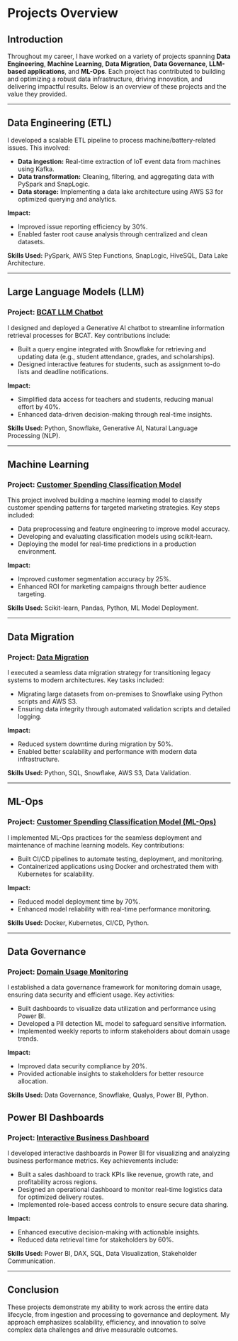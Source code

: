 # Projects Overview

## Introduction
Throughout my career, I have worked on a variety of projects spanning **Data Engineering**, **Machine Learning**, **Data Migration**, **Data Governance**, **LLM-based applications**, and **ML-Ops**. Each project has contributed to building and optimizing a robust data infrastructure, driving innovation, and delivering impactful results. Below is an overview of these projects and the value they provided.

---

## Data Engineering (ETL)

I developed a scalable ETL pipeline to process machine/battery-related issues.
This involved:
- **Data ingestion:** Real-time extraction of IoT event data from machines using Kafka.
- **Data transformation:** Cleaning, filtering, and aggregating data with PySpark and SnapLogic.
- **Data storage:** Implementing a data lake architecture using AWS S3 for optimized querying and analytics.

**Impact:** 
- Improved issue reporting efficiency by 30%.
- Enabled faster root cause analysis through centralized and clean datasets.

**Skills Used:** PySpark, AWS Step Functions, SnapLogic, HiveSQL, Data Lake Architecture.

---

## Large Language Models (LLM)

### Project: [BCAT LLM Chatbot](https://github.com/abhi-dataprofile/BCAT-LLM-chatbot)
I designed and deployed a Generative AI chatbot to streamline information retrieval processes for BCAT. Key contributions include:
- Built a query engine integrated with Snowflake for retrieving and updating data (e.g., student attendance, grades, and scholarships).
- Designed interactive features for students, such as assignment to-do lists and deadline notifications.

**Impact:** 
- Simplified data access for teachers and students, reducing manual effort by 40%.
- Enhanced data-driven decision-making through real-time insights.

**Skills Used:** Python, Snowflake, Generative AI, Natural Language Processing (NLP).

---

## Machine Learning

### Project: [Customer Spending Classification Model](https://github.com/abhi-dataprofile/Customer_Spending_Classification_Model)
This project involved building a machine learning model to classify customer spending patterns for targeted marketing strategies. Key steps included:
- Data preprocessing and feature engineering to improve model accuracy.
- Developing and evaluating classification models using scikit-learn.
- Deploying the model for real-time predictions in a production environment.

**Impact:** 
- Improved customer segmentation accuracy by 25%.
- Enhanced ROI for marketing campaigns through better audience targeting.

**Skills Used:** Scikit-learn, Pandas, Python, ML Model Deployment.

---

## Data Migration

### Project: [Data Migration](https://github.com/abhi-dataprofile/Data_Migration)
I executed a seamless data migration strategy for transitioning legacy systems to modern architectures. Key tasks included:
- Migrating large datasets from on-premises to Snowflake using Python scripts and AWS S3.
- Ensuring data integrity through automated validation scripts and detailed logging.

**Impact:** 
- Reduced system downtime during migration by 50%.
- Enabled better scalability and performance with modern data infrastructure.

**Skills Used:** Python, SQL, Snowflake, AWS S3, Data Validation.

---

## ML-Ops

### Project: [Customer Spending Classification Model (ML-Ops)](https://github.com/abhi-dataprofile/Customer_Spending_Classification_Model)
I implemented ML-Ops practices for the seamless deployment and maintenance of machine learning models. Key contributions:
- Built CI/CD pipelines to automate testing, deployment, and monitoring.
- Containerized applications using Docker and orchestrated them with Kubernetes for scalability.

**Impact:** 
- Reduced model deployment time by 70%.
- Enhanced model reliability with real-time performance monitoring.

**Skills Used:** Docker, Kubernetes, CI/CD, Python.

---

## Data Governance

### Project: [Domain Usage Monitoring](https://github.com/abhi-dataprofile/Domain_usage)
I established a data governance framework for monitoring domain usage, ensuring data security and efficient usage. Key activities:
- Built dashboards to visualize data utilization and performance using Power BI.
- Developed a PII detection ML model to safeguard sensitive information.
- Implemented weekly reports to inform stakeholders about domain usage trends.

**Impact:** 
- Improved data security compliance by 20%.
- Provided actionable insights to stakeholders for better resource allocation.

**Skills Used:** Data Governance, Snowflake, Qualys, Power BI, Python.

## Power BI Dashboards

### Project: [Interactive Business Dashboard](#)
I developed interactive dashboards in Power BI for visualizing and analyzing business performance metrics. Key achievements include:
- Built a sales dashboard to track KPIs like revenue, growth rate, and profitability across regions.
- Designed an operational dashboard to monitor real-time logistics data for optimized delivery routes.
- Implemented role-based access controls to ensure secure data sharing.

**Impact:** 
- Enhanced executive decision-making with actionable insights.
- Reduced data retrieval time for stakeholders by 60%.

**Skills Used:** Power BI, DAX, SQL, Data Visualization, Stakeholder Communication.



---

## Conclusion
These projects demonstrate my ability to work across the entire data lifecycle, from ingestion and processing to governance and deployment. My approach emphasizes scalability, efficiency, and innovation to solve complex data challenges and drive measurable outcomes.